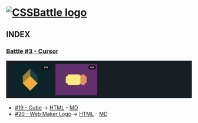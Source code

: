 # [![CSSBattle logo](https://cssbattle.dev/images/logo.svg)](https://cssbattle.dev)

## INDEX

### [Battle #3 - Cursor](https://cssbattle.dev/battle/3)

![Battle Katas img](../img/Battle3.png)

- [#19 - Cube](https://cssbattle.dev/play/19) -> [HTML](./19.Cube.html) - [MD](./19.Cube.md)
- [#20 - Web Maker Logo](https://cssbattle.dev/play/20) -> [HTML](./20.Ticket.html) - [MD](./20.Ticket.md)
